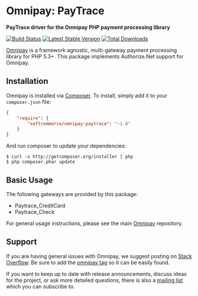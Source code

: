 # Omnipay: PayTrace

**PayTrace driver for the Omnipay PHP payment processing library**

[![Build Status](https://travis-ci.org/iddqdidkfa/omnipay-paytrace.png?branch=master)](https://travis-ci.org/iddqdidkfa/omnipay-paytrace)
[![Latest Stable Version](https://poser.pugx.org/softcommerce/omnipay-paytrace/version.png)](https://packagist.org/packages/softcommerce/omnipay-paytrace)
[![Total Downloads](https://poser.pugx.org/softcommerce/omnipay-paytrace/d/total.png)](https://packagist.org/packages/softcommerce/omnipay-paytrace)

[Omnipay](https://github.com/thephpleague/omnipay) is a framework agnostic, multi-gateway payment
processing library for PHP 5.3+. This package implements Authorize.Net support for Omnipay.

## Installation

Omnipay is installed via [Composer](http://getcomposer.org/). To install, simply add it
to your `composer.json` file:

```json
{
    "require": {
        "softcommerce/omnipay-paytrace": "~1.0"
    }
}
```

And run composer to update your dependencies:

    $ curl -s http://getcomposer.org/installer | php
    $ php composer.phar update

## Basic Usage

The following gateways are provided by this package:

* Paytrace_CreditCard
* Paytrace_Check

For general usage instructions, please see the main [Omnipay](https://github.com/thephpleague/omnipay)
repository.

## Support

If you are having general issues with Omnipay, we suggest posting on
[Stack Overflow](http://stackoverflow.com/). Be sure to add the
[omnipay tag](http://stackoverflow.com/questions/tagged/omnipay) so it can be easily found.

If you want to keep up to date with release announcements, discuss ideas for the project,
or ask more detailed questions, there is also a [mailing list](https://groups.google.com/forum/#!forum/omnipay) which
you can subscribe to.